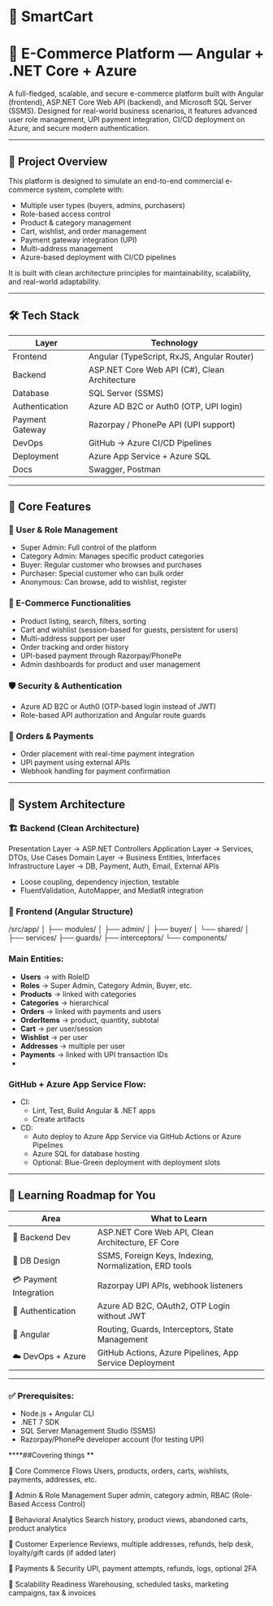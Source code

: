 #  🚀 SmartCart

# 🛒 E-Commerce Platform — Angular + .NET Core + Azure

A full-fledged, scalable, and secure e-commerce platform built with Angular (frontend), ASP.NET Core Web API (backend), and Microsoft SQL Server (SSMS). Designed for real-world business scenarios, it features advanced user role management, UPI payment integration, CI/CD deployment on Azure, and secure modern authentication.

---

## 🚀 Project Overview

This platform is designed to simulate an end-to-end commercial e-commerce system, complete with:

- Multiple user types (buyers, admins, purchasers)
- Role-based access control
- Product & category management
- Cart, wishlist, and order management
- Payment gateway integration (UPI)
- Multi-address management
- Azure-based deployment with CI/CD pipelines

It is built with clean architecture principles for maintainability, scalability, and real-world adaptability.

---

## 🛠 Tech Stack

| Layer           | Technology                                       |
|----------------|--------------------------------------------------|
| Frontend        | Angular (TypeScript, RxJS, Angular Router)       |
| Backend         | ASP.NET Core Web API (C#), Clean Architecture     |
| Database        | SQL Server (SSMS)                                |
| Authentication  | Azure AD B2C or Auth0 (OTP, UPI login)           |
| Payment Gateway | Razorpay / PhonePe API (UPI support)             |
| DevOps          | GitHub → Azure CI/CD Pipelines                   |
| Deployment      | Azure App Service + Azure SQL                    |
| Docs            | Swagger, Postman                                 |

---

## 🎯 Core Features

### 👥 User & Role Management
- Super Admin: Full control of the platform
- Category Admin: Manages specific product categories
- Buyer: Regular customer who browses and purchases
- Purchaser: Special customer who can bulk order
- Anonymous: Can browse, add to wishlist, register

### 🛒 E-Commerce Functionalities
- Product listing, search, filters, sorting
- Cart and wishlist (session-based for guests, persistent for users)
- Multi-address support per user
- Order tracking and order history
- UPI-based payment through Razorpay/PhonePe
- Admin dashboards for product and user management

### 🛡️ Security & Authentication
- Azure AD B2C or Auth0 (OTP-based login instead of JWT)
- Role-based API authorization and Angular route guards

### 🧾 Orders & Payments
- Order placement with real-time payment integration
- UPI payment using external APIs
- Webhook handling for payment confirmation

---

## 🧱 System Architecture

### 🏗️ Backend (Clean Architecture)
Presentation Layer → ASP.NET Controllers
Application Layer → Services, DTOs, Use Cases
Domain Layer → Business Entities, Interfaces
Infrastructure Layer → DB, Payment, Auth, Email, External APIs
- Loose coupling, dependency injection, testable
- FluentValidation, AutoMapper, and MediatR integration

### 🧩 Frontend (Angular Structure)
/src/app/
│
├── modules/
│ ├── admin/
│ ├── buyer/
│ └── shared/
│
├── services/
├── guards/
├── interceptors/
└── components/

### Main Entities:
- **Users** → with RoleID
- **Roles** → Super Admin, Category Admin, Buyer, etc.
- **Products** → linked with categories
- **Categories** → hierarchical
- **Orders** → linked with payments and users
- **OrderItems** → product, quantity, subtotal
- **Cart** → per user/session
- **Wishlist** → per user
- **Addresses** → multiple per user
- **Payments** → linked with UPI transaction IDs
- 
### GitHub + Azure App Service Flow:
- CI:
  - Lint, Test, Build Angular & .NET apps
  - Create artifacts
- CD:
  - Auto deploy to Azure App Service via GitHub Actions or Azure Pipelines
  - Azure SQL for database hosting
  - Optional: Blue-Green deployment with deployment slots

---

## 🧠 Learning Roadmap for You

| Area                     | What to Learn                                               |
|--------------------------|-------------------------------------------------------------|
| 🔧 Backend Dev           | ASP.NET Core Web API, Clean Architecture, EF Core           |
| 🧱 DB Design             | SSMS, Foreign Keys, Indexing, Normalization, ERD tools      |
| 💳 Payment Integration   | Razorpay UPI APIs, webhook listeners                        |
| 🔐 Authentication        | Azure AD B2C, OAuth2, OTP Login without JWT                 |
| 🧠 Angular               | Routing, Guards, Interceptors, State Management             |
| ☁️ DevOps + Azure        | GitHub Actions, Azure Pipelines, App Service Deployment     |

---


### ✅ Prerequisites:
- Node.js + Angular CLI
- .NET 7 SDK
- SQL Server Management Studio (SSMS)
- Razorpay/PhonePe developer account (for testing UPI)


****##Covering things **

🔹 Core Commerce Flows
Users, products, orders, carts, wishlists, payments, addresses, etc.

🔹 Admin & Role Management
Super admin, category admin, RBAC (Role-Based Access Control)

🔹 Behavioral Analytics
Search history, product views, abandoned carts, product analytics

🔹 Customer Experience
Reviews, multiple addresses, refunds, help desk, loyalty/gift cards (if added later)

🔹 Payments & Security
UPI, payment attempts, refunds, logs, optional 2FA

🔹 Scalability Readiness
Warehousing, scheduled tasks, marketing campaigns, tax & invoices


